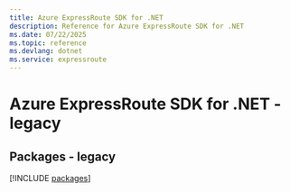 ```yaml
---
title: Azure ExpressRoute SDK for .NET
description: Reference for Azure ExpressRoute SDK for .NET
ms.date: 07/22/2025
ms.topic: reference
ms.devlang: dotnet
ms.service: expressroute
---
```

# Azure ExpressRoute SDK for .NET - legacy
## Packages - legacy
[!INCLUDE [packages](expressroute-index.md)]